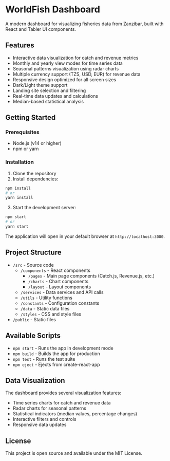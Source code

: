 # WorldFish Dashboard

A modern dashboard for visualizing fisheries data from Zanzibar, built with React and Tabler UI components.

## Features

- Interactive data visualization for catch and revenue metrics
- Monthly and yearly view modes for time series data
- Seasonal patterns visualization using radar charts
- Multiple currency support (TZS, USD, EUR) for revenue data
- Responsive design optimized for all screen sizes
- Dark/Light theme support
- Landing site selection and filtering
- Real-time data updates and calculations
- Median-based statistical analysis

## Getting Started

### Prerequisites

- Node.js (v14 or higher)
- npm or yarn

### Installation

1. Clone the repository
2. Install dependencies:
```bash
npm install
# or
yarn install
```

3. Start the development server:
```bash
npm start
# or
yarn start
```

The application will open in your default browser at `http://localhost:3000`.

## Project Structure

- `/src` - Source code
  - `/components` - React components
    - `/pages` - Main page components (Catch.js, Revenue.js, etc.)
    - `/charts` - Chart components
    - `/layout` - Layout components
  - `/services` - Data services and API calls
  - `/utils` - Utility functions
  - `/constants` - Configuration constants
  - `/data` - Static data files
  - `/styles` - CSS and style files
- `/public` - Static files

## Available Scripts

- `npm start` - Runs the app in development mode
- `npm build` - Builds the app for production
- `npm test` - Runs the test suite
- `npm eject` - Ejects from create-react-app

## Data Visualization

The dashboard provides several visualization features:
- Time series charts for catch and revenue data
- Radar charts for seasonal patterns
- Statistical indicators (median values, percentage changes)
- Interactive filters and controls
- Responsive data updates

## License

This project is open source and available under the MIT License. 
